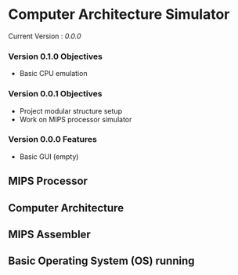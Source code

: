 # Computer Architecture Simulator

Current Version : *0.0.0*

### Version 0.1.0 Objectives
- Basic CPU emulation

### Version 0.0.1 Objectives 
- Project modular structure setup
- Work on MIPS processor simulator

### Version 0.0.0 Features
- Basic GUI (empty)

## MIPS Processor
## Computer Architecture
## MIPS Assembler
## Basic Operating System (OS) running
